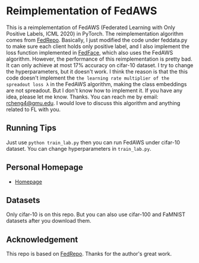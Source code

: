 # Reimplementation of FedAWS 
This is a reimplementation of FedAWS (Federated Learning with Only Positive Labels, ICML 2020) in PyTorch. 
The reimplementation algorithm comes from [FedRepo](https://github.com/lxcnju/FedRepo).
Basically, I just modified the code under feddata.py to make sure each client holds only positive label, 
and I also implement the loss function implemented in [FedFace](https://github.com/illidanlab/fedface/blob/main/source/FedAwS.py), which also uses the FedAWS algorithm.
However, the performance of this reimplementation is pretty bad. It can only achieve at most 17% accuracy on cifar-10 dataset.
I try to change the hyperparameters, but it doesn't work. I think the reason is that the this code doesn't implement the
`the learning rate multiplier of the spreadout loss λ` in the FedAWS algorithm, making the  class embeddings are not spreadout.
But I don't know how to implement it. If you have any idea, please let me know. Thanks.
You can reach me by email: rcheng4@gmu.edu. I would love to discuss this algorithm and anything related to FL with you.


## Running Tips
Just use `python train_lab.py` then you can run FedAWS under cifar-10 dataset.
You can change hyperparameters in `train_lab.py`.



## Personal Homepage
  * [Homepage](https://felixshing.github.io/)



## Datasets
Only cifar-10 is on this repo. But you can also use cifar-100 and FaMNIST datasets after you download them.

## Acknowledgement
This repo is based on [FedRepo](https://github.com/lxcnju/FedRepo). Thanks for the author's great work.

